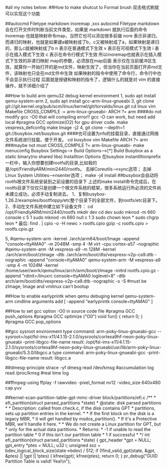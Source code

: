 #all my notes below:
##How to make shutcut to Format brush
	双击格式刷就可以实现这个功能

##autocmd Filetype markdown inoremap<buffer> <silent> ,xxx
    autocmd Filetype markdown
    会在打开文件时判断当前文件类型，如果是 markdown 就执行后面的命令
    inoremap 也就是映射命令map，当然它也可以添加很多前缀
    nore
    表示非递归，而递归的映射，也就是如果键a被映射成了b，c又被映射成了a，如果映射是递归的，那么c就被映射成了b
    n
    表示在普通模式下生效
    v
    表示在可视模式下生效
    i
    表示在插入模式下生效
    c
    表示在命令行模式下生效
    所以inoremap也就表示在插入模式下生效的非递归映射
    <buffer> <silent> map的参数，必须放在map后面
    <buffer> 表示仅在当前缓冲区生效，就算你一开始打开的是md文件，映射生效了，但当你在当前页面打开非md文件，该映射也只会在md文件中生效
    <silent> 如果映射的指令中使用了命令行，命令行中也不会显示执行过程
	后面就是按键和映射的指令了，逻辑什么的就是对 vim 的直接操作，就不详细介绍了

##How to build arm qemu32 debug kernel environment
1, sudo apt install qemu-system-arm
2, sudo apt install gcc-arm-linux-gnueabi
3, git clone git://git.kernel.org/pub/scm/linux/kernel/git/torvalds/linux.git
	cd linux
	vim Makefile
		CROSS_COMPILE := arm-linux-gnueabi-
		ARCH ?= arm
	####do not modify gcc -O0 that will compiling error!! gcc -O can work, but need add local #pragma GCC optimize(O2) for gpu driver code.
	make vexpress_defconfig
	make Image -j2
4, git clone --depth=1 git://busybox.net/busybox.git
	####也可设置为nfs的挂载目录，直接通过网络文件系统进行挂载，便于开发。
	cd busybox
	vim Makefile
	ARCH ?= arm ###maybe not must
	CROSS_COMPILE ?= arm-linux-gnueabi-
	make menuconfig
		Busybox Settings—>
			Build Options—>[*] Build Busybox as a static binary(no shared libs)
		Installtion Options
			在busybox instantlltionprefix一栏中，输入你想要创建rootfs的目录,比如我的是/opt/FriendlyARM/mini2440/rootfs。
		去掉Coreutils—>sync选项；
		去掉Linux System Utilities—>nsenter选项；
	make -j4 install  ##busybox会自动将rootfs根文件系统安装到之前设置的目录下
	上述的make install命令完成后，在rootfs目录下仅仅只是创建一个根文件系统的框架，很多系统运行所必须的文件尚未建立成功，必须手动复制进去。
    1、复制busybox-1.26.2/examples/bootfloppy/etc整个目录下的全部文件，到rootfs/etc目录下。
    2、手动在文件系统中建立如下设备文件：
		cd /opt/FriendlyARM/mini2440/rootfs
		mkdir dev
		cd dev
		sudo mknod -m 660 console c 5 1
		sudo mknod -m 660 null c 1 3
		sudo chown leon *
		sudo chgrp leon *
	最后:
	find . | cpio -o -H newc > rootfs.cpio
	gzip -c rootfs.cpio > rootfs.cpio.gz

5,  #qemu-system-arm -kernel ./arch/arm64/boot/Image -append "console=ttyAMA0" -m 2048M -smp 4 -M virt -cpu cortex-a57 -nographic
	#qemu-system-arm -M vexpress-a9 -m 128M -kernel ./arch/arm/boot/zImage -dtb ./arch/arm/boot/dts/vexpress-v2p-ca9.dtb -nographic -append "console=ttyAMA0"
	qemu-system-arm -M vexpress-a9 -smp 4 -m 1024M -kernel /home/user/work/qemu/linux/arch/arm/boot/zImage -initrd rootfs.cpio.gz -append "rdinit=/linuxrc console=ttyAMA0 loglevel=8" -dtb arch/arm/boot/dts/vexpress-v2p-ca9.dtb -nographic -s -S
	#must be zImage, Image and vmlinux can't bootup

##How to enable earlyprintk when qemu debuging kernel
	qemu-system-arm cmdline arguments add [ -append "earlyprintk console=ttyAMA0" ]

##How to set gcc option -O0 in source code file
	#pragma GCC push_options
	#pragma GCC optimize ("O0")
	void fun()
	{
		return 0;
	}
	#pragma GCC pop_options

##gcc sysroot environment
	type command:
		arm-poky-linux-gnueabi-gcc  --sysroot=/opt/fsl-imx-x11/4.1.15-2.1.0/sysroots/cortexa9hf-neon-poky-linux-gnueabi   -print-libgcc-file-name
	result:
		/opt/fsl-imx-x11/4.1.15-2.1.0/sysroots/cortexa9hf-neon-poky-linux-gnueabi/usr/lib/arm-poky-linux-gnueabi/5.3.0/libgcc.a
	type command:
		arm-poky-linux-gnueabi-gcc  -print-libgcc-file-name
	result:
		libgcc.a

##dmesg-principle
	strace -yf dmesg
	read /dev/kmsg		#accumulation log
	read /proc/kmsg		#real time log

##ffmpeg-using
	ffplay -f rawvideo -pixel_format nv12 -video_size 640x480 cap.yuv

##kernel-scan-partition-table-gpt-mmc-driver
	block/partitions/efi.c
	/**
	 * efi_partition(struct parsed_partitions *state)
	 * @state: disk parsed partitions
	 *
	 * Description: called from check.c, if the disk contains GPT
	 * partitions, sets up partition entries in the kernel.
	 *
	 * If the first block on the disk is a legacy MBR,
	 * it will get handled by msdos_partition().
	 * If it's a Protective MBR, we'll handle it here.
	 *
	 * We do not create a Linux partition for GPT, but
	 * only for the actual data partitions.
	 * Returns:
	 * -1 if unable to read the partition table
	 *  0 if this isn't our partition table
	 *  1 if successful
	 *
	 */
	int efi_partition(struct parsed_partitions *state)
	{
    gpt_header *gpt = NULL;
    gpt_entry *ptes = NULL;
    u32 i;
    unsigned ssz = bdev_logical_block_size(state->bdev) / 512;
    if (!find_valid_gpt(state, &gpt, &ptes) || !gpt || !ptes) {
        kfree(gpt);
        kfree(ptes);
        return 0;
    }
    pr_debug("GUID Partition Table is valid!  Yea!\n");


